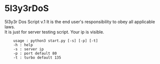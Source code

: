 # 5l3y3rDoS
5l3y3r Dos Script v.1
        It is the end user's responsibility to obey all applicable laws.                         
        It is just for server testing script. Your ip is visible.                                
                                                                                                 
        usage : python3 start.py [-s] [-p] [-t]                                                  
        -h : help                                                                                
        -s : server ip                                                                           
        -p : port default 80                                                                     
        -t : turbo default 135
